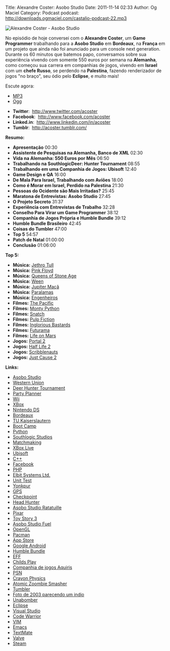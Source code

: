 Title: Alexandre Coster: Asobo Studio
Date: 2011-11-14 02:33
Author: Og Maciel
Category: Podcast
podcast: http://downloads.ogmaciel.com/castalio-podcast-22.mp3


![Alexandre Coster - Asobo Studio]({filename}/images/alexandrecoster.jpg)

No episódio de hoje conversei com o **Alexandre Coster**, um **Game
Programmer** trabalhando para a **Asobo Studio** em **Bordeaux**, na
**França** em um projeto que ainda não foi anunciado para um console
next generation. Durante os 60 minutos que batemos papo, conversamos
sobre sua experiência vivendo com somente 550 euros por semana na
**Alemanha**, como começou sua carrera em companhias de jogos, vivendo
em **Israel** com um **chefe Russo**, se perdendo na **Palestina**,
fazendo renderizador de jogos "no braço", seu ódio pelo **Eclipse**, e
muito mais!

Escute agora:

* [MP3](http://downloads.ogmaciel.com/castalio-podcast-22.mp3)
* [Ogg](http://downloads.ogmaciel.com/castalio-podcast-22.ogg)

-   **Twitter**:  <http://www.twitter.com/acoster>
-   **Facebook**:  <http://www.facebook.com/acoster>
-   **Linked.in**:  <http://www.linkedin.com/in/acoster>
-   **Tumblr**:  <http://acoster.tumblr.com/>

**Resumo:**

-   **Apresentação** 00:30
-   **Assistente de Pesquisas na Alemanha, Banco de XML** 02:30
-   **Vida na Alemanha: 550 Euros por Mês** 06:50
-   **Trabalhando na SouthlogicDeer: Hunter Tournament** 08:55
-   **Trabalhando em uma Companhia de Jogos: Ubisoft** 12:40
-   **Game Design e QA** 16:00
-   **De Mala Para Israel, Trabalhando com Aviões** 18:00
-   **Como é Morar em Israel, Perdido na Palestina** 21:30
-   **Pessoas do Ocidente são Mais Irritadas?** 25:45
-   **Maratona de Entrevistas: Asobo Studio** 27:45
-   **O Projeto Secreto** 31:37
-   **Experiência com Entrevistas de Trabalho** 32:28
-   **Conselho Para Virar um Game Programmer** 38:12
-   **Companhia de Jogos Própria e Humble Bundle** 39:12
-   **Humble Bundle Brasileiro** 42:45
-   **Coisas do Tumbler** 47:00
-   **Top 5** 54:57
-   **Patch de Natal** 01:00:00
-   **Conclusão** 01:06:00

**Top 5:**

-   **Música:** [Jethro Tull](http://www.last.fm/search?q=Jethro+Tull)
-   **Música:** [Pink Floyd](http://www.last.fm/search?q=Pink+Floyd)
-   **Música:** [Queens of Stone
    Age](http://www.last.fm/search?q=Queens+of+Stone+Age)
-   **Música:** [Ween](http://www.last.fm/search?q=Ween)
-   **Música:** [Jupiter Maçã](http://www.last.fm/search?q=Jupiter+Maçã)
-   **Música:** [Paralamas](http://www.last.fm/search?q=Paralamas)
-   **Música:** [Engenheiros](http://www.last.fm/search?q=Engenheiros)
-   **Filmes:** [The
    Pacific](http://www.imdb.com/find?s=all&q=The+Pacific)
-   **Filmes:** [Monty
    Python](http://www.imdb.com/find?s=all&q=Monty+Python)
-   **Filmes:** [Snatch](http://www.imdb.com/find?s=all&q=Snatch)
-   **Filmes:** [Pulp
    Fiction](http://www.imdb.com/find?s=all&q=Pulp+Fiction)
-   **Filmes:** [Inglorious
    Bastards](http://www.imdb.com/find?s=all&q=Inglorious+Bastards)
-   **Filmes:** [Futurama](http://www.imdb.com/find?s=all&q=Futurama)
-   **Filmes:** [Life on
    Mars](http://www.imdb.com/find?s=all&q=Life+on+Mars)
-   **Jogos:** [Portal
    2](http://www.amazon.com/Portal-2-Xbox-360/dp/B002I0J9M0/ref=sr_1_1?s=videogames&ie=UTF8&qid=1320813372&sr=1-1 "http://www.amazon.com/Portal-2-Xbox-360/dp/B002I0J9M0/ref=sr_1_1?s=videogames&ie=UTF8&qid=1320813372&sr=1-1")
-   **Jogos:** [Half Life
    2](http://www.amazon.com/Half-Life-2-Xbox/dp/B000B2YR74/ref=sr_1_2?s=videogames&ie=UTF8&qid=1320813403&sr=1-2 "http://www.amazon.com/Half-Life-2-Xbox/dp/B000B2YR74/ref=sr_1_2?s=videogames&ie=UTF8&qid=1320813403&sr=1-2")
-   **Jogos:**
    [Scribblenauts](http://www.amazon.com/Scribblenauts-Nintendo-DS/dp/B002B1TDV8/ref=sr_1_1?s=videogames&ie=UTF8&qid=1320813436&sr=1-1 "http://www.amazon.com/Scribblenauts-Nintendo-DS/dp/B002B1TDV8/ref=sr_1_1?s=videogames&ie=UTF8&qid=1320813436&sr=1-1")
-   **Jogos:** [Just Cause
    2](http://www.amazon.com/Just-Cause-2-Xbox-360/dp/B0013RATNM/ref=sr_1_1?s=videogames&ie=UTF8&qid=1320813465&sr=1-1 "http://www.amazon.com/Just-Cause-2-Xbox-360/dp/B0013RATNM/ref=sr_1_1?s=videogames&ie=UTF8&qid=1320813465&sr=1-1")

**Links:**

-   [Asobo Studio](https://duckduckgo.com/?q=Asobo+Studio)
-   [Western Union](https://duckduckgo.com/?q=Western+Union)
-   [Deer Hunter
    Tournament](https://duckduckgo.com/?q=Deer+Hunter+Tournament)
-   [Party Planner](https://duckduckgo.com/?q=Party+Planner)
-   [Wii](https://duckduckgo.com/?q=Wii)
-   [XBox](https://duckduckgo.com/?q=XBox)
-   [Nintendo DS](https://duckduckgo.com/?q=Nintendo+DS)
-   [Bordeaux](https://duckduckgo.com/?q=Bordeaux)
-   [TU Kaiserslautern](https://duckduckgo.com/?q=TU+Kaiserslautern)
-   [Boot Camp](https://duckduckgo.com/?q=Boot+Camp)
-   [Python](https://duckduckgo.com/?q=Python)
-   [Southlogic Studios](https://duckduckgo.com/?q=Southlogic+Studios)
-   [Matchmaking](https://duckduckgo.com/?q=Matchmaking)
-   [XBox Live](https://duckduckgo.com/?q=XBox+Live)
-   [Ubisoft](https://duckduckgo.com/?q=Ubisoft)
-   [C++](https://duckduckgo.com/?q=C++)
-   [Facebook](https://duckduckgo.com/?q=Facebook)
-   [PHP](https://duckduckgo.com/?q=PHP)
-   [Elbit Systems Ltd.](https://duckduckgo.com/?q=Elbit+Systems+Ltd.)
-   [Unit Test](https://duckduckgo.com/?q=Unit+Test)
-   [Yonkpur](https://duckduckgo.com/?q=Yonkpur)
-   [GPS](https://duckduckgo.com/?q=GPS)
-   [Checkpoint](https://duckduckgo.com/?q=Checkpoint)
-   [Head Hunter](https://duckduckgo.com/?q=Head+Hunter)
-   [Asobo Studio
    Ratatuille](https://duckduckgo.com/?q=Asobo+Studio+Ratatuille)
-   [Pixar](https://duckduckgo.com/?q=Pixar)
-   [Toy Story 3](https://duckduckgo.com/?q=Toy+Story+3)
-   [Asobo Studio Fuel](https://duckduckgo.com/?q=Asobo+Studio+Fuel)
-   [OpenGL](https://duckduckgo.com/?q=OpenGL)
-   [Pacman](https://duckduckgo.com/?q=Pacman)
-   [App Store](https://duckduckgo.com/?q=App+Store)
-   [Google Android](https://duckduckgo.com/?q=Google+Android)
-   [Humble Bundle](https://duckduckgo.com/?q=Humble+Bundle)
-   [EFF](https://duckduckgo.com/?q=EFF)
-   [Childs Play](https://duckduckgo.com/?q=Childs+Play)
-   [Companhia de jogos
    Aquiris](http://www.aquiris.com.br/pt/home/ "http://www.aquiris.com.br/pt/home/")
-   [PSN](https://duckduckgo.com/?q=PSN)
-   [Crayon Physics](https://duckduckgo.com/?q=Crayon+Physics)
-   [Atomic Zoombie
    Smasher](https://duckduckgo.com/?q=Atomic+Zoombie+Smasher)
-   [Tumbler](https://duckduckgo.com/?q=Tumbler)
-   [Foto de 2003 parecendo um
    indio](http://acoster.tumblr.com/post/10514260563/thats-me-as-a-freshman-at-ufrgs-back-in-2003 "http://acoster.tumblr.com/post/10514260563/thats-me-as-a-freshman-at-ufrgs-back-in-2003")
-   [Unabomber](https://duckduckgo.com/?q=Unabomber)
-   [Eclipse](https://duckduckgo.com/?q=Eclipse)
-   [Visual Studio](https://duckduckgo.com/?q=Visual+Studio)
-   [Code Warrior](https://duckduckgo.com/?q=Code+Warrior)
-   [VIM](https://duckduckgo.com/?q=VIM)
-   [Emacs](https://duckduckgo.com/?q=Emacs)
-   [TextMate](https://duckduckgo.com/?q=TextMate)
-   [Valve](https://duckduckgo.com/?q=Valve)
-   [Steam](https://duckduckgo.com/?q=Steam)
